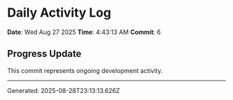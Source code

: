 # Daily Activity Log

**Date**: Wed Aug 27 2025
**Time**: 4:43:13 AM
**Commit**: 6

## Progress Update

This commit represents ongoing development activity.

---
Generated: 2025-08-28T23:13:13.626Z
